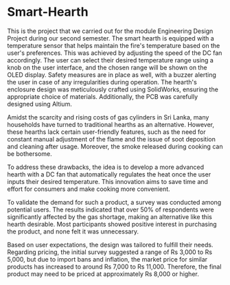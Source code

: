 # Smart-Hearth
This is the project that we carried out for the module Engineering Design Project during our second semester.
The smart hearth is equipped with a temperature sensor that helps maintain the fire's temperature based on the user's preferences. This was achieved by adjusting the speed of the DC fan accordingly. The user can select their desired temperature range using a knob on the user interface, and the chosen range will be shown on the OLED display. Safety measures are in place as well, with a buzzer alerting the user in case of any irregularities during operation. The hearth's enclosure design was meticulously crafted using SolidWorks, ensuring the appropriate choice of materials. Additionally, the PCB was carefully designed using Altium.

Amidst the scarcity and rising costs of gas cylinders in Sri Lanka, many households have turned to traditional hearths as an alternative. However, these hearths lack certain user-friendly features, such as the need for constant manual adjustment of the flame and the issue of soot deposition and cleaning after usage. Moreover, the smoke released during cooking can be bothersome.

To address these drawbacks, the idea is to develop a more advanced hearth with a DC fan that automatically regulates the heat once the user inputs their desired temperature. This innovation aims to save time and effort for consumers and make cooking more convenient.

To validate the demand for such a product, a survey was conducted among potential users. The results indicated that over 50% of respondents were significantly affected by the gas shortage, making an alternative like this hearth desirable. Most participants showed positive interest in purchasing the product, and none felt it was unnecessary.

Based on user expectations, the design was tailored to fulfill their needs. Regarding pricing, the initial survey suggested a range of Rs 3,000 to Rs 5,000, but due to import bans and inflation, the market price for similar products has increased to around Rs 7,000 to Rs 11,000. Therefore, the final product may need to be priced at approximately Rs 8,000 or higher.




